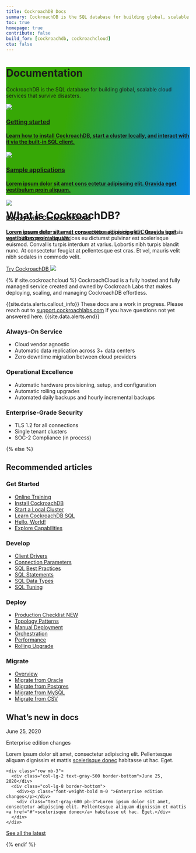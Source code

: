```yaml
---
title: CockroachDB Docs
summary: CockroachDB is the SQL database for building global, scalable cloud services that survive disasters.
toc: true
homepage: true
contribute: false
build_for: [cockroachdb, cockroachcloud]
cta: false
---
```

<div class="home-header mb-5" style="height:350px;background: linear-gradient(102.66deg, #37A806 33.41%, #0788FF 106.55%);
">
  <div class="p-lg-5">
  <h1 class="m-0 text-white">Documentation</h1>
  <p class="mt-0 pb-4 text-white">CockroachDB is the SQL database for building global, scalable cloud services that survive disasters.</p>
    <div class="row d-lg-flex">
      <div class="col-lg-4">
        <div class="card card-link h-100">
        <a href="#">
          <div class="card-body p-4">
            <img src="{{ 'images/lightning.svg' | relative_url }}"/>
            <h3 class="m-0 mt-3">Getting started</h3>
            <h4 class="mt-0 text-gray-500">Learn how to install CockroachDB, start a cluster locally, and interact with it via the built-in SQL client.</h4>
          </div>
          </a>
        </div>
      </div>
      <div class="col-lg-4">
        <div class="card card-link h-100">
        <a href="#">
          <div class="card-body p-4">
          <img src="{{ 'images/browser-code-alt.svg' | relative_url }}"/>
            <h3 class="m-0 mt-3">Sample applications</h3>
            <h4 class="mt-0 text-gray-500"">Lorem ipsum dolor sit amet cons ectetur adipiscing elit. Gravida eget vestibulum proin aliquam.</h4>
          </div>
          </a>
        </div>
        </div>
      <div class="col-lg-4">
        <div class="card card-link h-100">
        <a href="#">
          <div class="card-body p-4">
          <img src="{{ 'images/partly-cloudy.svg' | relative_url }}"/>
            <h3 class="m-0 mt-3">Deploy with CockroachCloud</h3>
            <h4 class="mt-0 text-gray-500"">Lorem ipsum dolor sit amet cons ectetur adipiscing elit. Gravida eget vestibulum proin aliquam.</h4>
          </div>
          </a>
        </div>
      </div>
    </div>
  </div>
</div>

<div class="row pt-4">
<div class="col-lg-8">
<h1 class="mb-0">What is CockroachDB?</h1>
<p>Lorem ipsum dolor sit amet, consectetur adipiscing elit. Cras quis facilisis eget nibh consectetur. Ultrices eu dictumst pulvinar est scelerisque euismod. Convallis turpis interdum at varius. Lobortis nibh turpis blandit nunc. At consectetur feugiat at pellentesque est cras. Et vel, mauris velit nibh sodales in commodo velit.</p>
<a class="btn btn-redirect" href="#">Try CockroachDB <img class="m-0" src="{{ 'images/arrow-left.svg' | relative_url }}"/></a>
</div>
</div>

{% if site.cockroachcloud %}
CockroachCloud is a fully hosted and fully managed service created and owned by Cockroach Labs that makes deploying, scaling, and managing CockroachDB effortless.

{{site.data.alerts.callout_info}}
These docs are a work in progress. Please reach out to [support.cockroachlabs.com](https://support.cockroachlabs.com) if you have questions not yet answered here.
{{site.data.alerts.end}}

### Always-On Service

- Cloud vendor agnostic
- Automatic data replication across 3+ data centers
- Zero downtime migration between cloud providers

### Operational Excellence

- Automatic hardware provisioning, setup, and configuration
- Automatic rolling upgrades
- Automated daily backups and hourly incremental backups

### Enterprise-Grade Security

- TLS 1.2 for all connections
- Single tenant clusters
- SOC-2 Compliance (in process)

{% else %}

<h2 class="mb-0">Recommended articles</h2>

<div class="container">
  <div class="row display-flex">
    <div class="col-xs-12 col-sm-6 col-lg-3">
      <h3 class="">Get Started</h3>
      <div class="landing-column-content">
      <ul>
        <li><a href="https://university.cockroachlabs.com/catalog">Online Training</a></li>
        <li><a href="install-cockroachdb.html">Install CockroachDB</a></li>
        <li><a href="start-a-local-cluster.html">Start a Local Cluster</a></li>
        <li><a href="learn-cockroachdb-sql.html">Learn CockroachDB SQL</a></li>
        <li><a href="build-an-app-with-cockroachdb.html">Hello, World!</a></li>
        <li><a href="demo-fault-tolerance-and-recovery.html">Explore Capabilities</a></li>
        </ul>
      </div>
    </div>
    <div class="col-xs-12 col-sm-6 col-lg-3">
      <h3 class="">Develop</h3>
      <div class="landing-column-content">
      <ul>
        <li><a href="install-client-drivers.html">Client Drivers</a></li>
        <li><a href="connection-parameters.html">Connection Parameters</a></li>
        <li><a href="performance-best-practices-overview.html">SQL Best Practices</a></li>
        <li><a href="sql-statements.html">SQL Statements</a></li>
        <li><a href="data-types.html">SQL Data Types</a></li>
        <li><a href="sql-tuning-with-explain.html">SQL Tuning</a></li>
        </ul>
      </div>
    </div>
    <div class="col-xs-12 col-sm-6 col-lg-3">
      <h3 class="">Deploy</h3>
      <div class="landing-column-content">
      <ul>
        <li><a href="recommended-production-settings.html">Production Checklist <span class="badge-new">NEW</span></a></li>
        <li><a href="topology-patterns.html">Topology Patterns</a></li>
        <li><a href="manual-deployment.html">Manual Deployment</a></li>
        <li><a href="orchestration.html">Orchestration</a></li>
        <li><a href="performance.html">Performance</a></li>
        <li><a href="upgrade-cockroach-version.html">Rolling Upgrade</a></li>
        </ul>
      </div>
    </div>
    <div class="col-xs-12 col-sm-6 col-lg-3">
      <h3 class="">Migrate</h3>
      <div class="landing-column-content">
      <ul>
        <li><a href="migration-overview.html">Overview</a></li>
        <li><a href="migrate-from-oracle.html">Migrate from Oracle</a></li>
        <li><a href="migrate-from-postgres.html">Migrate from Postgres</a></li>
        <li><a href="migrate-from-mysql.html">Migrate from MySQL</a></li>
        <li><a href="migrate-from-csv.html">Migrate from CSV</a></li>
        </ul>
      </div>
    </div>
  </div>
</div>

<h2 class="mb-0">What’s new in docs</h2>

<div class="row">
    <div class="col-lg-8">
    <div class="row mb-3">
      <div class="col-lg-2 text-gray-500 border-bottom">June 25, 2020</div>
      <div class="col-lg-8 border-bottom">
        <div><p class="font-weight-bold m-0 ">Enterprise edition changes</p></div>
        <div class="text-gray-600 pb-3">Lorem ipsum dolor sit amet, consectetur adipiscing elit. Pellentesque aliquam dignissim et mattis <a href="#">scelerisque donec</a> habitasse ut hac. Eget.</div>
      </div>
    </div>
    
    <div class="row mb-3">
      <div class="col-lg-2 text-gray-500 border-bottom">June 25, 2020</div>
      <div class="col-lg-8 border-bottom">
        <div><p class="font-weight-bold m-0 ">Enterprise edition changes</p></div>
        <div class="text-gray-600 pb-3">Lorem ipsum dolor sit amet, consectetur adipiscing elit. Pellentesque aliquam dignissim et mattis <a href="#">scelerisque donec</a> habitasse ut hac. Eget.</div>
      </div>
    </div>

  </div>
</div>
<a class="btn btn-outline-secondary" href="#">See all the latest</a>

{% endif %}

